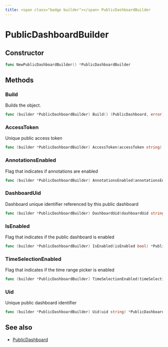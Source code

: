 ```yaml
---
title: <span class="badge builder"></span> PublicDashboardBuilder
---
```

# <span class="badge builder"></span> PublicDashboardBuilder

## Constructor

```go
func NewPublicDashboardBuilder() *PublicDashboardBuilder
```
## Methods

### <span class="badge object-method"></span> Build

Builds the object.

```go
func (builder *PublicDashboardBuilder) Build() (PublicDashboard, error)
```

### <span class="badge object-method"></span> AccessToken

Unique public access token

```go
func (builder *PublicDashboardBuilder) AccessToken(accessToken string) *PublicDashboardBuilder
```

### <span class="badge object-method"></span> AnnotationsEnabled

Flag that indicates if annotations are enabled

```go
func (builder *PublicDashboardBuilder) AnnotationsEnabled(annotationsEnabled bool) *PublicDashboardBuilder
```

### <span class="badge object-method"></span> DashboardUid

Dashboard unique identifier referenced by this public dashboard

```go
func (builder *PublicDashboardBuilder) DashboardUid(dashboardUid string) *PublicDashboardBuilder
```

### <span class="badge object-method"></span> IsEnabled

Flag that indicates if the public dashboard is enabled

```go
func (builder *PublicDashboardBuilder) IsEnabled(isEnabled bool) *PublicDashboardBuilder
```

### <span class="badge object-method"></span> TimeSelectionEnabled

Flag that indicates if the time range picker is enabled

```go
func (builder *PublicDashboardBuilder) TimeSelectionEnabled(timeSelectionEnabled bool) *PublicDashboardBuilder
```

### <span class="badge object-method"></span> Uid

Unique public dashboard identifier

```go
func (builder *PublicDashboardBuilder) Uid(uid string) *PublicDashboardBuilder
```

## See also

 * <span class="badge object-type-struct"></span> [PublicDashboard](./object-PublicDashboard.md)
